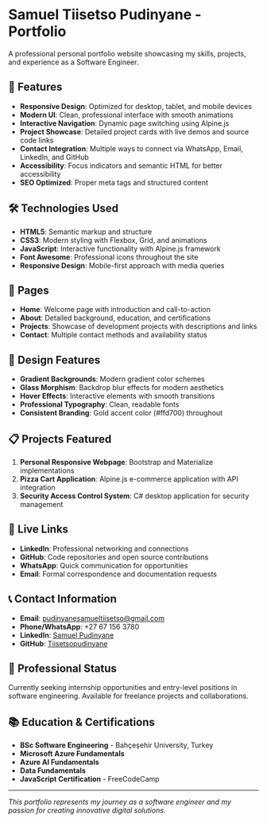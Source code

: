 # Samuel Tiisetso Pudinyane - Portfolio

A professional personal portfolio website showcasing my skills, projects, and experience as a Software Engineer.

## 🚀 Features

- **Responsive Design**: Optimized for desktop, tablet, and mobile devices
- **Modern UI**: Clean, professional interface with smooth animations
- **Interactive Navigation**: Dynamic page switching using Alpine.js
- **Project Showcase**: Detailed project cards with live demos and source code links
- **Contact Integration**: Multiple ways to connect via WhatsApp, Email, LinkedIn, and GitHub
- **Accessibility**: Focus indicators and semantic HTML for better accessibility
- **SEO Optimized**: Proper meta tags and structured content

## 🛠️ Technologies Used

- **HTML5**: Semantic markup and structure
- **CSS3**: Modern styling with Flexbox, Grid, and animations
- **JavaScript**: Interactive functionality with Alpine.js framework
- **Font Awesome**: Professional icons throughout the site
- **Responsive Design**: Mobile-first approach with media queries

## 📱 Pages

- **Home**: Welcome page with introduction and call-to-action
- **About**: Detailed background, education, and certifications
- **Projects**: Showcase of development projects with descriptions and links
- **Contact**: Multiple contact methods and availability status

## 🎨 Design Features

- **Gradient Backgrounds**: Modern gradient color schemes
- **Glass Morphism**: Backdrop blur effects for modern aesthetics
- **Hover Effects**: Interactive elements with smooth transitions
- **Professional Typography**: Clean, readable fonts
- **Consistent Branding**: Gold accent color (#ffd700) throughout

## 📋 Projects Featured

1. **Personal Responsive Webpage**: Bootstrap and Materialize implementations
2. **Pizza Cart Application**: Alpine.js e-commerce application with API integration
3. **Security Access Control System**: C# desktop application for security management

## 🔗 Live Links

- **LinkedIn**: Professional networking and connections
- **GitHub**: Code repositories and open source contributions
- **WhatsApp**: Quick communication for opportunities
- **Email**: Formal correspondence and documentation requests

## 📞 Contact Information

- **Email**: pudinyanesamueltiisetso@gmail.com
- **Phone/WhatsApp**: +27 67 156 3780
- **LinkedIn**: [Samuel Pudinyane](https://www.linkedin.com/in/samueltiisetsopudinyane-a2118b185/)
- **GitHub**: [Tiisetsopudinyane](https://github.com/Tiisetsopudinyane)

## 🎯 Professional Status

Currently seeking internship opportunities and entry-level positions in software engineering. Available for freelance projects and collaborations.

## 📚 Education & Certifications

- **BSc Software Engineering** - Bahçeşehir University, Turkey
- **Microsoft Azure Fundamentals**
- **Azure AI Fundamentals**
- **Data Fundamentals**
- **JavaScript Certification** - FreeCodeCamp

---

*This portfolio represents my journey as a software engineer and my passion for creating innovative digital solutions.*